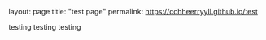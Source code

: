 layout: page
title: "test page"
permalink: https://cchheerryyll.github.io/test

testing testing testing
